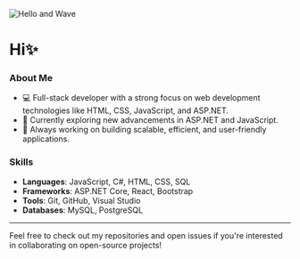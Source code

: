 

![Hello and Wave](https://media.giphy.com/media/BMaE0wCQhcJj2/giphy.gif)

# Hi✨

### About Me
- 💻 Full-stack developer with a strong focus on web development technologies like HTML, CSS, JavaScript, and ASP.NET.
- 🌱 Currently exploring new advancements in ASP.NET and JavaScript.
- 📂 Always working on building scalable, efficient, and user-friendly applications.

### Skills
- **Languages**: JavaScript, C#, HTML, CSS, SQL
- **Frameworks**: ASP.NET Core, React, Bootstrap
- **Tools**: Git, GitHub, Visual Studio
- **Databases**: MySQL, PostgreSQL

---

Feel free to check out my repositories and open issues if you're interested in collaborating on open-source projects!
